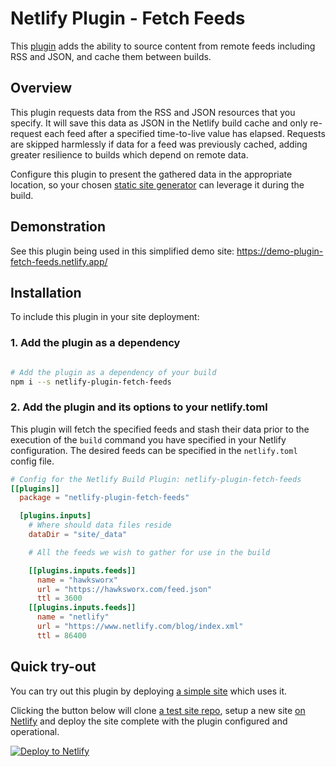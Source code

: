 # Netlify Plugin - Fetch Feeds

This [plugin](https://www.netlify.com/build/plugins-beta?utm_source=github&utm_medium=plugin-fetchfeeds-pnh&utm_campaign=devex) adds the ability to source content from remote feeds including RSS and JSON, and cache them between builds.

## Overview

This plugin requests data from the RSS and JSON resources that you specify. It will save this data as JSON in the Netlify build cache and only re-request each feed after a specified time-to-live value has elapsed. Requests are skipped harmlessly if data for a feed was previously cached, adding greater resilience to builds which depend on remote data.

Configure this plugin to present the gathered data in the appropriate location, so your chosen [static site generator](https://www.netlify.com/blog/2020/04/14/what-is-a-static-site-generator-and-3-ways-to-find-the-best-one/?utm_source=github&utm_medium=whatisanssg-pnh&utm_campaign=devex) can leverage it during the build.


## Demonstration

See this plugin being used in this simplified demo site: https://demo-plugin-fetch-feeds.netlify.app/


## Installation

To include this plugin in your site deployment:


### 1. Add the plugin as a dependency

```bash

# Add the plugin as a dependency of your build
npm i --s netlify-plugin-fetch-feeds

```


### 2. Add the plugin and its options to your netlify.toml

This plugin will fetch the specified feeds and stash their data prior to the execution of the `build` command you have specified in your Netlify configuration. The desired feeds can be specified in the `netlify.toml` config file.


```toml
# Config for the Netlify Build Plugin: netlify-plugin-fetch-feeds
[[plugins]]
  package = "netlify-plugin-fetch-feeds"

  [plugins.inputs]
    # Where should data files reside
    dataDir = "site/_data"

    # All the feeds we wish to gather for use in the build

    [[plugins.inputs.feeds]]
      name = "hawksworx"
      url = "https://hawksworx.com/feed.json"
      ttl = 3600
    [[plugins.inputs.feeds]]
      name = "netlify"
      url = "https://www.netlify.com/blog/index.xml"
      ttl = 86400
```



## Quick try-out

You can try out this plugin by deploying [a simple site](https://demo-plugin-fetch-feeds.netlify.app/) which uses it.

Clicking the button below will clone [a test site repo](https://github.com/philhawksworth/demo-netlify-plugin-fetch-feeds), setup a new site [on Netlify](https://netlify.com?utm_source=github&utm_medium=plugin-fetchfeeds-pnh&utm_campaign=devex) and deploy the site complete with the plugin configured and operational.

[![Deploy to Netlify](https://www.netlify.com/img/deploy/button.svg)](https://app.netlify.com/start/deploy?repository=https://github.com/philhawksworth/demo-netlify-plugin-fetch-feeds)

